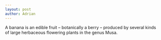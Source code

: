 ```yaml
---
layout: post
author: Adrian
---
```

A banana is an edible fruit – botanically a berry – produced by several kinds
of large herbaceous flowering plants in the genus Musa.
